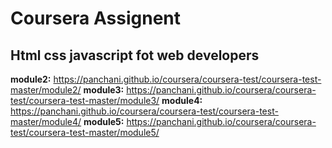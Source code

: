 # Coursera Assignent
## Html css javascript fot web developers

**module2:** https://panchani.github.io/coursera/coursera-test/coursera-test-master/module2/
**module3:** https://panchani.github.io/coursera/coursera-test/coursera-test-master/module3/
**module4:** https://panchani.github.io/coursera/coursera-test/coursera-test-master/module4/
**module5:** https://panchani.github.io/coursera/coursera-test/coursera-test-master/module5/
